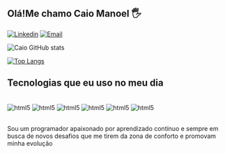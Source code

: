 ## Olá!Me chamo Caio Manoel 🖐️

[![Linkedin](https://img.shields.io/badge/LinkedIn-0077B5?style=for-the-badge&logo=linkedin&logoColor=white)](https://www.linkedin.com/in/caio-leonardo-a22859231/) [![Email](https://img.shields.io/badge/Gmail-D14836?style=for-the-badge&logo=gmail&logoColor=white)](mailto:caio.m.c.leonardo@gmail.com)

![Caio GitHub stats](https://github-readme-stats.vercel.app/api?username=CaioLeo01&show_icons=true&theme=transparent)

[![Top Langs](https://github-readme-stats.vercel.app/api/top-langs/?username=CaioLeo01&layout=pie)](https://github.com/anuraghazra/github-readme-stats)

## Tecnologias que eu uso no meu dia

<div style ="display: inline_block"><br/>
  <img align="center" alt="html5" src="https://img.shields.io/badge/HTML-239120?style=for-the-badge&logo=html5&logoColor=white"\> 
  <img align="center" alt="html5" src="https://img.shields.io/badge/JavaScript-F7DF1E?style=for-the-badge&logo=javascript&logoColor=black"\>
  <img align="center" alt="html5" src="https://img.shields.io/badge/Python-3776AB?style=for-the-badge&logo=python&logoColor=white"\>
  <img align="center" alt="html5" src="https://img.shields.io/badge/CSS-239120?&style=for-the-badge&logo=css3&logoColor=white"\>
  <img align="center" alt="html5" src="https://img.shields.io/badge/C-00599C?style=for-the-badge&logo=c&logoColor=white"\>
  <img align="center" alt="html5" src="https://img.shields.io/badge/Java-ED8B00?style=for-the-badge&logo=openjdk&logoColor=white"\>
</div><br/>

Sou um programador apaixonado por aprendizado contínuo e sempre em busca de novos desafios que me tirem da zona de conforto e promovam minha evolução

